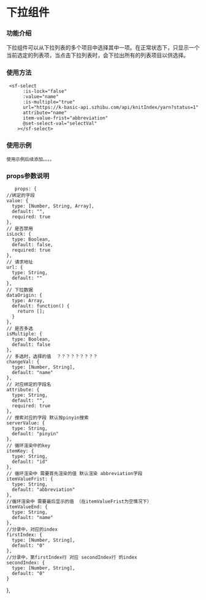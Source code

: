 # 下拉组件 #

### 功能介绍 ### 

下拉组件可以从下拉列表的多个项目中选择其中一项。在正常状态下，只显示一个当前选定的列表项，当点击下拉列表时，会下拉出所有的列表项目以供选择。
  

### 使用方法 ###

     <sf-select
          :is-lock="false"
          :value="name"
          :is-multiple="true"
          url="https://k-basic-api.szhibu.com/api/knitIndex/yarn?status=1"
          attribute="name"
          item-value-frist="abbreviation"
          @set-select-val="selectVal"
        ></sf-select>


### 使用示例 ###
    使用示例后续添加。。。。





### props参数说明 ###

       props: {
    //绑定的字段
    value: {
      type: [Number, String, Array],
      default: "",
      required: true
    },
    // 是否禁用
    isLock: {
      type: Boolean,
      default: false,
      required: true
    },
    // 请求地址
    url: {
      type: String,
      default: ""
    },
    // 下拉数据
    dataOrigin: {
      type: Array,
      default: function() {
        return [];
      }
    },
    // 是否多选
    isMultiple: {
      type: Boolean,
      default: false
    },
    // 多选时，选择的值  ？？？？？？？？？
    changeVal: {
      type: [Number, String],
      default: "name"
    },
    // 对应绑定的字段名
    attribute: {
      type: String,
      default: "",
      required: true
    },
    // 搜索对应的字段 默认按pinyin搜索
    serverValue: {
      type: String,
      default: "pinyin"
    },
    // 循环渲染中的key
    itemKey: {
      type: String,
      default: "id"
    },
    // 循环渲染中 需要首先渲染的值 默认渲染 abbreviation字段
    itemValueFrist: {
      type: String,
      default: "abbreviation"
    },
    //循环渲染中 需要最后显示的值 （在itemValueFrist为空情况下）
    itemValueEnd: {
      type: String,
      default: "name"
    },
    //分录中，对应的index
    firstIndex: {
      type: [Number, String],
      default: "0"
    },
    //分录中，第firstIndex行 对应 secondIndex行 的index
    secondIndex: {
      type: [Number, String],
      default: "0"
    }
  },